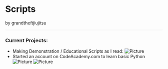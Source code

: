 Scripts
====================

by grandtheftjiujitsu
   
------------------

### Current Projects:
* Making Demonstration / Educational Scripts as I read:
 ![Picture](http://ecx.images-amazon.com/images/I/5173Q4Lj1JL.jpg)
* Started an account on CodeAcademy.com to learn basic Python
![Picture](http://www.codecademy.com/assets/logo/logo--dark-blue.svg)
![Picture](http://www.bopen.eu/technologies/open-source-technologies/python-programming-language/content_logo)
